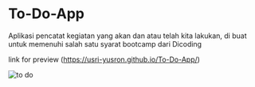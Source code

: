 # To-Do-App
Aplikasi pencatat kegiatan yang akan dan atau telah kita lakukan, di buat untuk memenuhi salah satu syarat bootcamp dari Dicoding

link for preview (https://usri-yusron.github.io/To-Do-App/)

![to do](https://github.com/Usri-Yusron/To-Do-App/assets/121416729/8164903b-4e1e-4ca6-b024-965fd261654d)
